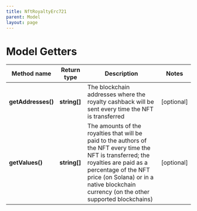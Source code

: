 ```yaml
---
title: NftRoyaltyErc721
parent: Model
layout: page
---
```


# Model Getters

Method name | Return type | Description | Notes
------------ | ------------- | ------------- | -------------
**getAddresses()** | **string[]** | The blockchain addresses where the royalty cashback will be sent every time the NFT is transferred | [optional]
**getValues()** | **string[]** | The amounts of the royalties that will be paid to the authors of the NFT every time the NFT is transferred; the royalties are paid as a percentage of the NFT price (on Solana) or in a native blockchain currency (on the other supported blockchains) | [optional]

